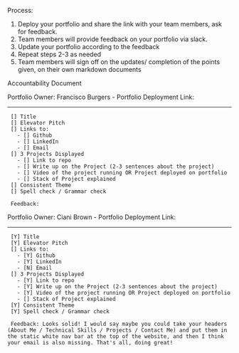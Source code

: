 Process: 
  1. Deploy your portfolio and share the link with your team members, ask for feedback.
  2. Team members will provide feedback on your portfolio via slack.
  3. Update your portfolio according to the feedback
  4. Repeat steps 2-3 as needed
  4. Team members will sign off on the updates/ completion of the points given, on their own markdown documents

Accountability Document 

Portfolio Owner: Francisco Burgers - Portfolio Deployment Link: 
 _________________________________ 
     [] Title  
     [] Elevator Pitch  
     [] Links to:  
       - [] Github  
       - [] LinkedIn  
       - [] Email  
     [] 3 Projects Displayed  
       - [] Link to repo  
       - [] Write up on the Project (2-3 sentences about the project)  
       - [] Video of the project running OR Project deployed on portfolio  
       - [] Stack of Project explained 
     [] Consistent Theme
     [] Spell check / Grammar check

     Feedback:

Portfolio Owner: Ciani Brown - Portfolio Deployment Link: 
 _________________________________ 
     [Y] Title  
     [Y] Elevator Pitch  
     [] Links to:  
       - [Y] Github  
       - [Y] LinkedIn  
       - [N] Email  
     [] 3 Projects Displayed  
       - [Y] Link to repo  
       - [Y] Write up on the Project (2-3 sentences about the project)  
       - [Y] Video of the project running OR Project deployed on portfolio  
       - [] Stack of Project explained 
     [Y] Consistent Theme
     [Y] Spell check / Grammar check

     Feedback: Looks solid! I would say maybe you could take your headers (About Me / Technical Skills / Projects / Contact Me) and put them in the static white nav bar at the top of the website, and then I think your email is also missing. That's all, doing great!